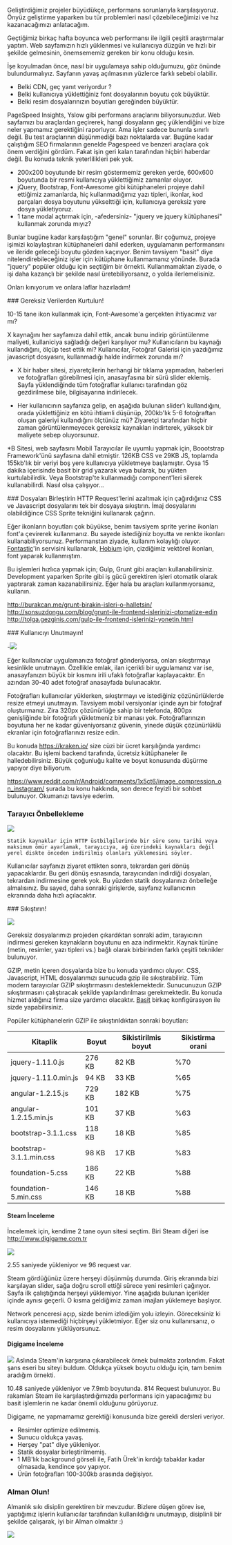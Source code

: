 
Geliştirdiğimiz projeler büyüdükçe, performans sorunlarıyla karşılaşıyoruz. Önyüz geliştirme yaparken bu tür problemleri nasıl çözebileceğimizi ve hız kazanacağımızı anlatacağım.

Geçtiğimiz birkaç hafta boyunca web performansı ile ilgili çeşitli araştırmalar yaptım. Web sayfamızın hızlı yüklenmesi ve kullanıcıya düzgün  ve hızlı bir şekilde gelmesinin, önemsememiz gereken bir konu olduğu kesin.

İşe koyulmadan önce, nasıl bir uygulamaya sahip olduğumuzu, göz önünde bulundurmalıyız. Sayfanın yavaş açılmasının yüzlerce farklı sebebi olabilir. 

* Belki CDN, geç yanıt veriyordur ?
* Belki kullanıcıya yüklettiğiniz font dosyalarının boyutu çok büyüktür.
* Belki resim dosyalarınızın boyutları gereğinden büyüktür.

PageSpeed Insights, Yslow gibi performans araçlarını biliyorsunuzdur. Web sayfamızı bu araçlardan geçirerek, hangi dosyaların geç yüklendiğini ve bize neler yapmamız gerektiğini raporluyor. 
Ama işler sadece bununla sınırlı değil. Bu test araçlarının düşünmediği bazı noktalarda var. 
Bugüne kadar çalıştığım SEO firmalarının genelde Pagespeed ve benzeri araçlara çok önem verdiğini gördüm. Fakat işin geri kalan tarafından hiçbiri haberdar değil. Bu konuda teknik yeterlilikleri pek yok. 

- 200x200 boyutunde bir resim göstermemiz gereken yerde, 600x600 boyutunda bir resmi kullanıcıya yüklettiğimiz zamanlar oluyor.
- jQuery, Bootstrap, Font-Awesome gibi kütüphaneleri projeye dahil ettiğimiz zamanlarda, hiç kullanmadığımız yazı tipleri, ikonlar, kod parçaları dosya boyutunu yükselttiği için, kullanıcıya gereksiz yere dosya yükletiyoruz. 
- 1 tane modal açtırmak için, -afedersiniz- "jquery ve jquery kütüphanesi" kullanmak zorunda mıyız?

Bunlar bugüne kadar karşılaştığım "genel" sorunlar. Bir çoğumuz, projeye işimizi kolaylaştıran kütüphaneleri dahil ederken, uygulamanın performansını ve ileride geleceği boyutu gözden kaçırıyor. Benim tavsiyem "basit" diye nitelendirebileceğiniz işler için kütüphane kullanmamanız yönünde. Burada "jquery" popüler olduğu için seçtiğim bir örnekti. Kullanmamaktan ziyade, o işi daha kazançlı bir şekilde nasıl üretebiliyorsanız, o yolda ilerlemelisiniz.

Onları kınıyorum ve onlara laflar hazırladım!

### Gereksiz Verilerden Kurtulun!

10-15 tane ikon kullanmak için, Font-Awesome'a gerçekten ihtiyacımız var mı? 

X kaynağını her sayfamıza dahil ettik, ancak bunu indirip görüntülenme maliyeti, kullaniciya sağladığı değeri karşılıyor mu? Kullanıcıların bu kaynağı kullandığını, ölçüp test ettik mi? Kullanıcılar, Fotoğraf Galerisi için yazdığımız javascript dosyasını, kullanmadığı halde indirmek zorunda mı?

* X bir haber sitesi, ziyaretçilerin herhangi bir tıklama yapmadan, haberleri ve fotoğrafları görebilmesi için, anasayfasına bir sürü slider eklemiş. 
Sayfa yüklendiğinde tüm fotoğraflar kullanıcı tarafından göz gezdirilmese bile, bilgisayarına indirilecek. 

* Her kullanıcının sayfanıza gelip, en aşağıda bulunan slider'ı kullandığını, orada yüklettiğiniz en kötü ihtiamli düşünüp, 200kb'lık 5-6 fotoğraftan oluşan galeriyi kullandığını ölçtünüz mü?  Ziyaretçi tarafından hiçbir zaman görüntülenmeyecek gereksiz kaynakları indirterek, yüksek bir maliyete sebep oluyorsunuz.

*B Sitesi, web sayfasını Mobil Tarayıcılar ile uyumlu yapmak için, Boootstrap Framework'ünü sayfasına dahil etmiştir. 126KB CSS ve 29KB JS, toplamda 155kb'lık bir veriyi boş yere kullanıcıya yükletmeye başlamıştır. 
Oysa 15 dakika içerisinde basit bir grid yazarak veya bularak, bu yükten kurtulabilirdik. Veya Bootstrap'te kullanmadığı component'leri silerek kullanabilirdi. Nasıl olsa çalışıyor...

### Dosyaları Birleştirin
HTTP Request'lerini azaltmak için çağırdığınız CSS ve Javascript dosyalarını tek bir dosyaya sıkıştırın. 
İmaj dosyalarını olabildiğince CSS Sprite tekniğini kullanarak çağırın. 

Eğer ikonların boyutları çok büyükse, benim tavsiyem sprite yerine ikonları font'a çevirerek kullanmanız. Bu sayede istediğiniz boyutta ve renkte ikonları kullanabiliyorsunuz. Performanstan ziyade, kullanım kolaylığı oluyor. 
[Fontastic](http://app.fontastic.me)'in servisini kullanarak, [Hobium](https://www.hobium.com) için, çizdiğimiz vektörel ikonları, font yaparak kullanmıştım. 
 
Bu işlemleri hızlıca yapmak için; Gulp, Grunt gibi araçları kullanabilirsiniz. Development yaparken Sprite gibi iş gücü gerektiren işleri otomatik olarak yaptırarak zaman kazanabilirsiniz. Eğer hala bu araçları kullanmıyorsanız, kullanın. 

http://burakcan.me/grunt-birakin-isleri-o-halletsin/
http://sonsuzdongu.com/blog/grunt-ile-frontend-islerinizi-otomatize-edin
http://tolga.gezginis.com/gulp-ile-frontend-islerinizi-yonetin.html


### Kullanıcıyı Unutmayın! 

-![](http://www.ids.com.tr/IDS-Media/image/firsat.jpg)

Eğer kullanıcılar uygulamanıza fotoğraf gönderiyorsa, onları sıkıştırmayı kesinlikle unutmayın. Özellikle emlak, ilan içerikli bir uygulamanız var ise, anasayfanızın büyük bir kısmını irili ufaklı fotoğraflar kaplayacaktır. 
En azından 30-40 adet fotoğraf anasayfada bulunacaktır. 

Fotoğrafları kullanıcılar yüklerken, sıkıştırmayı ve istediğiniz çözünürlüklerde resize etmeyi unutmayın. Tavsiyem mobil versiyonlar içinde ayrı bir fotoğraf oluşturmanız. Zira 320px çözünürlüğe sahip bir telefonda, 800px genişliğinde bir fotoğrafı yükletmeniz bir manası yok. Fotoğraflarınızın boyutuna her ne kadar güveniyorsanız güvenin, yinede düşük çözünürlüklü ekranlar için fotoğraflarınızı resize edin.

Bu konuda https://kraken.io/ size cüzi bir ücret karşılığında yardımcı olacaktır. Bu işlemi backend tarafında, ücretsiz kütüphaneler ile halledebilirsiniz. Büyük çoğunluğu kalite ve boyut konusunda düşürme yapıyor diye biliyorum. 

https://www.reddit.com/r/Android/comments/1x5ct6/image_compression_on_instagram/ şurada bu konu hakkında, son derece feyizli bir sohbet bulunuyor. Okumanızı tavsiye ederim.


### Tarayıcı Önbellekleme

![](https://developers.google.com/web/fundamentals/performance/optimizing-content-efficiency/images/http-cache-hierarchy.png)

    Statik kaynaklar için HTTP üstbilgilerinde bir süre sonu tarihi veya maksimum ömür ayarlamak, tarayıcıya, ağ üzerindeki kaynakları değil yerel diskte önceden indirilmiş olanları yüklemesini söyler. 

Kullanıcılar sayfanızı ziyaret ettikten sonra, tekrardan geri dönüş yapacaklardır. Bu geri dönüş esnasında, tarayıcından indirdiği dosyaları, tekrardan indirmesine gerek yok. Bu yüzden statik dosyalarınızı önbelleğe almalısınız. Bu sayed, daha sonraki girişlerde, sayfanız kullanıcının ekranında daha hızlı açılacaktır.

### Sıkıştırın!

![](http://llcdn.listelist.com/listeliststatic/2013/05/Metrob%C3%BCs-s%C4%B1k%C4%B1%C5%9F%C4%B1k.jpg)

Gereksiz dosyalarımızı projeden çıkardıktan sonraki adim, tarayıcının indirmesi gereken kaynakların boyutunu en aza indirmektir. Kaynak türüne (metin, resimler, yazı tipleri vs.) bağlı olarak birbirinden farklı çeşitli teknikler bulunuyor.

GZIP, metin içeren dosyalarda bize bu konuda yardımcı oluyor. CSS, Javascript, HTML dosyalarımızı sunucuda gzip ile sıkıştırabiliriz. Tüm modern tarayıcılar GZIP sıkıştırmasını desteklemektedir. Sunucunuzun GZIP sıkıştırmasını çalıştıracak şekilde yapılandırılması gerekmektedir. Bu konuda hizmet aldığınız firma size yardımcı olacaktır. [Basit](http://stackoverflow.com/questions/2666120/how-can-i-gzip-my-javascript-and-css-files) birkaç konfigürasyon ile sizde yapabilirsiniz.

Popüler kütüphanelerin GZIP ile sıkıştırıldıktan sonraki boyutları:
<table class="table-4"><colgroup><col span="1"><col span="1"><col span="1"><col span="1"></colgroup><thead><tr><th>Kitaplik</th><th>Boyut</th><th>Sikistirilmis boyut</th><th>Sikistirma orani</th></tr></thead><tbody><tr><td data-th="kitaplik">jquery-1.11.0.js</td><td data-th="boyut">276 KB</td><td data-th="sikistirilmis">82 KB</td><td data-th="tasarruflar">%70</td></tr><tr><td data-th="kitaplik">jquery-1.11.0.min.js</td><td data-th="boyut">94 KB</td><td data-th="sikistirilmis">33 KB</td><td data-th="tasarruflar">%65</td></tr><tr><td data-th="kitaplik">angular-1.2.15.js</td><td data-th="boyut">729 KB</td><td data-th="sikistirilmis">182 KB</td><td data-th="tasarruflar">%75</td></tr><tr><td data-th="kitaplik">angular-1.2.15.min.js</td><td data-th="boyut">101 KB</td><td data-th="sikistirilmis">37 KB</td><td data-th="tasarruflar">%63</td></tr><tr><td data-th="kitaplik">bootstrap-3.1.1.css</td><td data-th="boyut">118 KB</td><td data-th="sikistirilmis">18 KB</td><td data-th="tasarruflar">%85</td></tr><tr><td data-th="kitaplik">bootstrap-3.1.1.min.css</td><td data-th="boyut">98 KB</td><td data-th="sikistirilmis">17 KB</td><td data-th="tasarruflar">%83</td></tr><tr><td data-th="kitaplik">foundation-5.css</td><td data-th="boyut">186 KB</td><td data-th="sikistirilmis">22 KB</td><td data-th="tasarruflar">%88</td></tr><tr><td data-th="kitaplik">foundation-5.min.css</td><td data-th="boyut">146 KB</td><td data-th="sikistirilmis">18 KB</td><td data-th="tasarruflar">%88</td></tr></tbody></table>

#### Steam İnceleme

İncelemek için, kendime  2 tane oyun sitesi seçtim. 
Biri Steam diğeri ise http://www.digigame.com.tr

![](http://oi59.tinypic.com/1id85l.jpg)

2.55 saniyede yükleniyor ve 96 request var. 

Steam gördüğünüz üzere herşeyi düşünmüş durumda. Giriş ekranında bizi karşılayan slider, sağa doğru scroll ettiği sürece yeni resimleri çağırıyor. Sayfa ilk çalıştığında herşeyi yüklemiyor.
Yine aşağıda bulunan içerikler içinde aynısı geçerli. O kısma geldiğimiz zaman imajları yüklemeye başlıyor. 

Network penceresi açıp, sizde benim izlediğim yolu izleyin. Göreceksiniz ki kullanıcıya istemediği hiçbirşeyi yükletmiyor. Eğer siz onu kullanırsanız, o resim dosyalarını yüklüyorsunuz.

#### Digigame İnceleme
![](http://oi58.tinypic.com/b62how.jpg)
Aslında Steam'in karşısına çıkarabilecek örnek bulmakta zorlandım. Fakat şans eseri bu siteyi buldum. 
Oldukça yüksek boyutu olduğu için, tam benim aradığım örnekti.

10.48 saniyede yükleniyor ve 7.9mb boyutunda. 814 Request bulunuyor. Bu rakamları Steam ile karşılaştırdığımızda performans için yapacağımız bu basit işlemlerin ne kadar önemli olduğunu görüyoruz. 

Digigame, ne yapmamamız gerektiği konusunda bize gerekli dersleri veriyor.

* Resimler optimize edilmemiş.
* Sunucu oldukça yavaş.
* Herşey "pat" diye yükleniyor.
* Statik dosyalar birleştirilmemiş.
* 1 MB'lık background görseli ile, Fatih Ürek'in kırdığı tabaklar kadar olmasada, kendince şov yapıyor.
* Ürün fotoğrafları 100-300kb arasında değişiyor.

### Alman Olun!

Almanlık sıkı disiplin gerektiren bir mevzudur. Bizlere düşen görev ise, yaptığımız işlerin kullanıcılar tarafından kullanıldığını unutmayıp, disiplinli bir şekilde çalışarak, iyi bir Alman olmaktır :)

![](http://pbs.twimg.com/media/BsDIXntCEAA0XHL.jpg)
